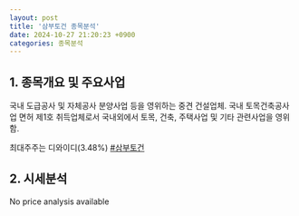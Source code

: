 ```yaml
---
layout: post
title: '삼부토건 종목분석'
date: 2024-10-27 21:20:23 +0900
categories: 종목분석
---
```


## 1. 종목개요 및 주요사업

국내 도급공사 및 자체공사 분양사업 등을 영위하는 중견 건설업체. 국내 토목건축공사업 면허 제1호 취득업체로서 국내외에서 토목, 건축, 주택사업 및 기타 관련사업을 영위함. 

최대주주는 디와이디(3.48%)
[#삼부토건](#)

## 2. 시세분석

No price analysis available

